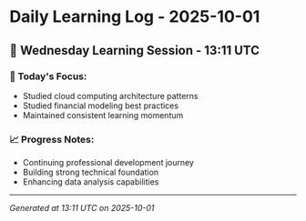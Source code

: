 # Daily Learning Log - 2025-10-01

## 📅 Wednesday Learning Session - 13:11 UTC

### 🎯 Today's Focus:
- Studied cloud computing architecture patterns
- Studied financial modeling best practices
- Maintained consistent learning momentum

### 📈 Progress Notes:
- Continuing professional development journey
- Building strong technical foundation
- Enhancing data analysis capabilities

---
*Generated at 13:11 UTC on 2025-10-01*
